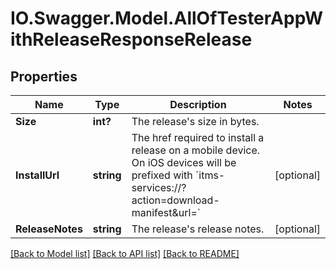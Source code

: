 # IO.Swagger.Model.AllOfTesterAppWithReleaseResponseRelease
## Properties

Name | Type | Description | Notes
------------ | ------------- | ------------- | -------------
**Size** | **int?** | The release&#x27;s size in bytes. | 
**InstallUrl** | **string** | The href required to install a release on a mobile device. On iOS devices will be prefixed with &#x60;itms-services://?action&#x3D;download-manifest&amp;url&#x3D;&#x60; | [optional] 
**ReleaseNotes** | **string** | The release&#x27;s release notes. | [optional] 

[[Back to Model list]](../README.md#documentation-for-models) [[Back to API list]](../README.md#documentation-for-api-endpoints) [[Back to README]](../README.md)

